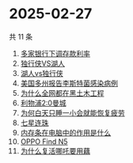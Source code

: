 # 2025-02-27

共 11 条

<!-- BEGIN -->
<!-- 最后更新时间 Thu Feb 27 2025 12:16:00 GMT+0800 (China Standard Time) -->

1. [多家银行下调存款利率](https://www.zhihu.com/search?q=%E5%A4%9A%E5%AE%B6%E9%93%B6%E8%A1%8C%E4%B8%8B%E8%B0%83%E5%AD%98%E6%AC%BE%E5%88%A9%E7%8E%87)
1. [独行侠VS湖人](https://www.zhihu.com/search?q=%E7%8B%AC%E8%A1%8C%E4%BE%A0VS%E6%B9%96%E4%BA%BA)
1. [湖人vs独行侠](https://www.zhihu.com/search?q=%E6%B9%96%E4%BA%BAvs%E7%8B%AC%E8%A1%8C%E4%BE%A0)
1. [美国多州报告李斯特菌感染病例](https://www.zhihu.com/search?q=%E7%BE%8E%E5%9B%BD%E5%A4%9A%E5%B7%9E%E6%8A%A5%E5%91%8A%E6%9D%8E%E6%96%AF%E7%89%B9%E8%8F%8C%E6%84%9F%E6%9F%93%E7%97%85%E4%BE%8B)
1. [为什么全网都在黑土木工程](https://www.zhihu.com/search?q=%E4%B8%BA%E4%BB%80%E4%B9%88%E5%85%A8%E7%BD%91%E9%83%BD%E5%9C%A8%E9%BB%91%E5%9C%9F%E6%9C%A8%E5%B7%A5%E7%A8%8B)
1. [利物浦2:0曼城](https://www.zhihu.com/search?q=%E5%88%A9%E7%89%A9%E6%B5%A62%3A0%E6%9B%BC%E5%9F%8E)
1. [为何白天只睡一小会就能恢复疲劳](https://www.zhihu.com/search?q=%E4%B8%BA%E4%BD%95%E7%99%BD%E5%A4%A9%E5%8F%AA%E7%9D%A1%E4%B8%80%E5%B0%8F%E4%BC%9A%E5%B0%B1%E8%83%BD%E6%81%A2%E5%A4%8D%E7%96%B2%E5%8A%B3)
1. [七星连珠](https://www.zhihu.com/search?q=%E4%B8%83%E6%98%9F%E8%BF%9E%E7%8F%A0)
1. [内存条在电脑中的作用是什么](https://www.zhihu.com/search?q=%E5%86%85%E5%AD%98%E6%9D%A1%E5%9C%A8%E7%94%B5%E8%84%91%E4%B8%AD%E7%9A%84%E4%BD%9C%E7%94%A8%E6%98%AF%E4%BB%80%E4%B9%88)
1. [OPPO Find N5](https://www.zhihu.com/search?q=OPPO%20Find%20N5)
1. [为什么复活哪吒要用藕](https://www.zhihu.com/search?q=%E4%B8%BA%E4%BB%80%E4%B9%88%E5%A4%8D%E6%B4%BB%E5%93%AA%E5%90%92%E8%A6%81%E7%94%A8%E8%97%95)

<!-- END -->
